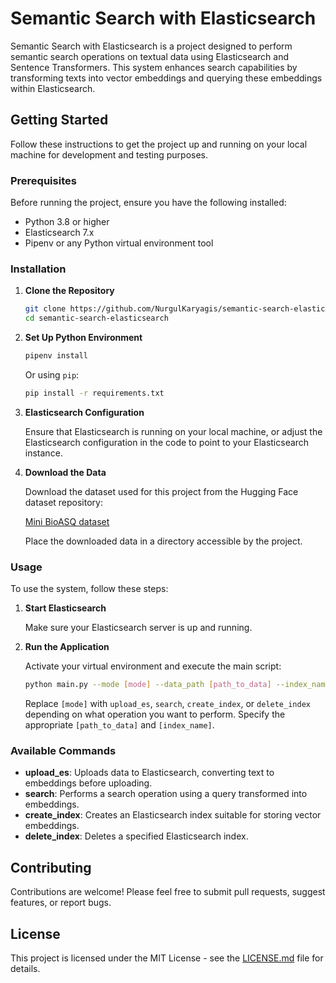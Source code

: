 # Semantic Search with Elasticsearch

Semantic Search with Elasticsearch is a project designed to perform semantic search operations on textual data using Elasticsearch and Sentence Transformers. This system enhances search capabilities by transforming texts into vector embeddings and querying these embeddings within Elasticsearch.

## Getting Started

Follow these instructions to get the project up and running on your local machine for development and testing purposes.

### Prerequisites

Before running the project, ensure you have the following installed:
- Python 3.8 or higher
- Elasticsearch 7.x
- Pipenv or any Python virtual environment tool

### Installation

1. **Clone the Repository**
   
   ```bash
   git clone https://github.com/NurgulKaryagis/semantic-search-elasticsearch.git
   cd semantic-search-elasticsearch
   ```

2. **Set Up Python Environment**
   
   ```bash
   pipenv install
   ```

   Or using `pip`:

   ```bash
   pip install -r requirements.txt
   ```

3. **Elasticsearch Configuration**

   Ensure that Elasticsearch is running on your local machine, or adjust the Elasticsearch configuration in the code to point to your Elasticsearch instance.

4. **Download the Data**

   Download the dataset used for this project from the Hugging Face dataset repository:

   [Mini BioASQ dataset](https://huggingface.co/datasets/rag-datasets/mini-bioasq/tree/main/data)

   Place the downloaded data in a directory accessible by the project.

### Usage

To use the system, follow these steps:

1. **Start Elasticsearch**

   Make sure your Elasticsearch server is up and running.

2. **Run the Application**

   Activate your virtual environment and execute the main script:

   ```bash
   python main.py --mode [mode] --data_path [path_to_data] --index_name [index_name]
   ```

   Replace `[mode]` with `upload_es`, `search`, `create_index`, or `delete_index` depending on what operation you want to perform. Specify the appropriate `[path_to_data]` and `[index_name]`.

### Available Commands

- **upload_es**: Uploads data to Elasticsearch, converting text to embeddings before uploading.
- **search**: Performs a search operation using a query transformed into embeddings.
- **create_index**: Creates an Elasticsearch index suitable for storing vector embeddings.
- **delete_index**: Deletes a specified Elasticsearch index.

## Contributing

Contributions are welcome! Please feel free to submit pull requests, suggest features, or report bugs.

## License

This project is licensed under the MIT License - see the [LICENSE.md](LICENSE.md) file for details.


